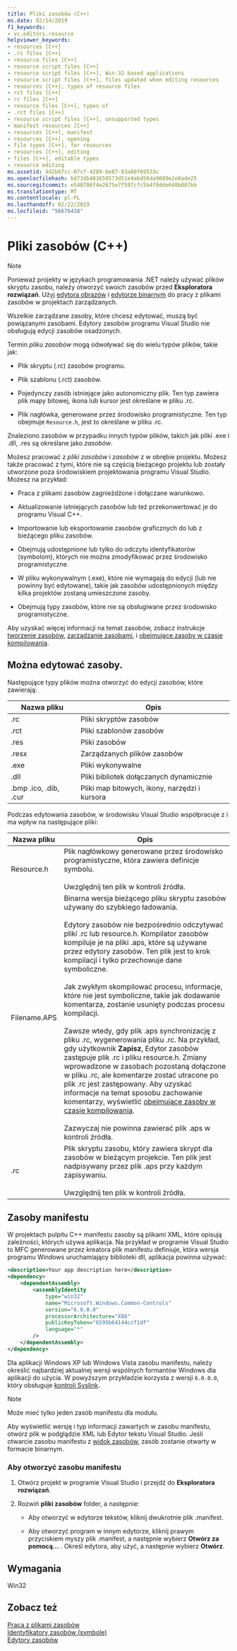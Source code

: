```yaml
---
title: Pliki zasobów (C++)
ms.date: 02/14/2019
f1_keywords:
- vc.editors.resource
helpviewer_keywords:
- resources [C++]
- .rc files [C++]
- resource files [C++]
- resource script files [C++]
- resource script files [C++], Win-32 based applications
- resource script files [C++], files updated when editing resources
- resources [C++], types of resource files
- rct files [C++]
- rc files [C++]
- resource files [C++], types of
- .rct files [C++]
- resource script files [C++], unsupported types
- manifest resources [C++]
- resources [C++], manifest
- resources [C++], opening
- file types [C++], for resources
- resources [C++], editing
- files [C++], editable types
- resource editing
ms.assetid: 4d2b6fcc-07cf-4289-be87-83a60f69533c
ms.openlocfilehash: bd73db481659573d51e4abd56da9689e2e8ade25
ms.sourcegitcommit: e540706f4e2675e7f597cfc5b4f8dde648b007bb
ms.translationtype: MT
ms.contentlocale: pl-PL
ms.lasthandoff: 02/22/2019
ms.locfileid: "56676438"
---
```

# <a name="resource-files-c"></a>Pliki zasobów (C++)

> [!NOTE]
> Ponieważ projekty w językach programowania .NET należy używać plików skryptu zasobu, należy otworzyć swoich zasobów przed **Eksploratora rozwiązań**. Użyj [edytora obrazów](../windows/image-editor-for-icons.md) i [edytorze binarnym](binary-editor.md) do pracy z plikami zasobów w projektach zarządzanych.
>
> Wszelkie zarządzane zasoby, które chcesz edytować, muszą być powiązanymi zasobami. Edytory zasobów programu Visual Studio nie obsługują edycji zasobów osadzonych.

Termin *pliku zasobów* mogą odwoływać się do wielu typów plików, takie jak:

- Plik skryptu (.rc) zasobów programu.

- Plik szablonu (.rct) zasobów.

- Pojedynczy zasób istniejące jako autonomiczny plik. Ten typ zawiera plik mapy bitowej, ikona lub kursor jest określane w pliku .rc.

- Plik nagłówka, generowane przez środowisko programistyczne. Ten typ obejmuje `Resource.h`, jest to określane w pliku .rc.

Znaleziono zasobów w przypadku innych typów plików, takich jak pliki .exe i .dll, .res są określane jako *zasobów*.

Możesz pracować z *pliki zasobów* i *zasobów* z w obrębie projektu. Możesz także pracować z tymi, które nie są częścią bieżącego projektu lub zostały utworzone poza środowiskiem projektowania programu Visual Studio. Możesz na przykład:

- Praca z plikami zasobów zagnieżdżone i dołączane warunkowo.

- Aktualizowanie istniejących zasobów lub też przekonwertować je do programu Visual C++.

- Importowanie lub eksportowanie zasobów graficznych do lub z bieżącego pliku zasobów.

- Obejmują udostępnione lub tylko do odczytu identyfikatorów (symbolom), których nie można zmodyfikować przez środowisko programistyczne.

- W pliku wykonywalnym (.exe), które nie wymagają do edycji (lub nie powinny być edytowane), takie jak zasobów udostępnionych między kilka projektów zostaną umieszczone zasoby.

- Obejmują typy zasobów, które nie są obsługiwane przez środowisko programistyczne.

Aby uzyskać więcej informacji na temat zasobów, zobacz instrukcje [tworzenie zasobów](../windows/how-to-create-a-resource-script-file.md), [zarządzanie zasobami](../windows/how-to-copy-resources.md), i [obejmujące zasoby w czasie kompilowania](../windows/how-to-include-resources-at-compile-time.md).

## <a name="editable-resources"></a>Można edytować zasoby.

Następujące typy plików można otworzyć do edycji zasobów, które zawierają:

| Nazwa pliku | Opis |
|---|---|
| .rc | Pliki skryptów zasobów |
| .rct | Pliki szablonów zasobów |
| .res | Pliki zasobów |
| .resx | Zarządzanych plików zasobów |
| .exe | Pliki wykonywalne |
| .dll | Pliki bibliotek dołączanych dynamicznie |
| .bmp .ico, .dib, .cur | Pliki map bitowych, ikony, narzędzi i kursora |

Podczas edytowania zasobów, w środowisku Visual Studio współpracuje z i ma wpływ na następujące pliki:

| Nazwa pliku | Opis |
|---|---|
| Resource.h | Plik nagłówkowy generowane przez środowisko programistyczne, która zawiera definicje symbolu.<br/><br/>Uwzględnij ten plik w kontroli źródła. |
| Filename.APS | Binarna wersja bieżącego pliku skryptu zasobów używany do szybkiego ładowania.<br /><br /> Edytory zasobów nie bezpośrednio odczytywać pliki .rc lub resource.h. Kompilator zasobów kompiluje je na pliki .aps, które są używane przez edytory zasobów. Ten plik jest to krok kompilacji i tylko przechowuje dane symboliczne.<br/><br/>Jak zwykłym skompilować procesu, informacje, które nie jest symboliczne, takie jak dodawanie komentarza, zostanie usunięty podczas procesu kompilacji.<br/><br/>Zawsze wtedy, gdy plik .aps synchronizację z pliku .rc, wygenerowania pliku .rc. Na przykład, gdy użytkownik **Zapisz**, Edytor zasobów zastępuje plik .rc i pliku resource.h. Zmiany wprowadzone w zasobach pozostaną dołączone w pliku .rc, ale komentarze zostać utracone po plik .rc jest zastępowany. Aby uzyskać informacje na temat sposobu zachowanie komentarzy, wyświetlić [obejmujące zasoby w czasie kompilowania](../windows/how-to-include-resources-at-compile-time.md).<br/><br/>Zazwyczaj nie powinna zawierać plik .aps w kontroli źródła. |
| .rc | Plik skryptu zasobu, który zawiera skrypt dla zasobów w bieżącym projekcie. Ten plik jest nadpisywany przez plik .aps przy każdym zapisywaniu.<br/><br/>Uwzględnij ten plik w kontroli źródła. |

## <a name="manifest-resources"></a>Zasoby manifestu

W projektach pulpitu C++ manifestu zasoby są plikami XML, które opisują zależności, których używa aplikacja. Na przykład w programie Visual Studio to MFC generowane przez kreatora plik manifestu definiuje, która wersja programu Windows uruchamiający biblioteki dll, aplikacja powinna używać:

```xml
<description>Your app description here</description>
<dependency>
    <dependentAssembly>
        <assemblyIdentity
            type="win32"
            name="Microsoft.Windows.Common-Controls"
            version="6.0.0.0"
            processorArchitecture="X86"
            publicKeyToken="6595b64144ccf1df"
            language="*"
        />
    </dependentAssembly>
</dependency>
```

Dla aplikacji Windows XP lub Windows Vista zasobu manifestu, należy określić najbardziej aktualnej wersji wspólnych formantów Windows dla aplikacji do użycia. W powyższym przykładzie korzysta z wersji `6.0.0.0`, który obsługuje [kontroli Syslink](/windows/desktop/Controls/syslink-overview).

> [!NOTE]
> Może mieć tylko jeden zasób manifestu dla modułu.

Aby wyświetlić wersję i typ informacji zawartych w zasobu manifestu, otwórz plik w podglądzie XML lub Edytor tekstu Visual Studio. Jeśli otwarcie zasobu manifestu z [widok zasobów](../windows/resource-view-window.md), zasób zostanie otwarty w formacie binarnym.

### <a name="to-open-a-manifest-resource"></a>Aby otworzyć zasobu manifestu

1. Otwórz projekt w programie Visual Studio i przejdź do **Eksploratora rozwiązań**.

1. Rozwiń **pliki zasobów** folder, a następnie:

   - Aby otworzyć w edytorze tekstów, kliknij dwukrotnie plik .manifest.

   - Aby otworzyć program w innym edytorze, kliknij prawym przyciskiem myszy plik .manifest, a następnie wybierz **Otwórz za pomocą...** . Określ edytora, aby użyć, a następnie wybierz **Otwórz**.

## <a name="requirements"></a>Wymagania

Win32

## <a name="see-also"></a>Zobacz też

[Praca z plikami zasobów](../windows/working-with-resource-files.md)<br/>
[Identyfikatory zasobów (symbole)](../windows/symbols-resource-identifiers.md)<br/>
[Edytory zasobów](../windows/resource-editors.md)<br/>